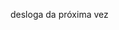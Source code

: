 desloga da próxima vez
<!---
jhenyisax/jhenyisax is a ✨ special ✨ repository because its `README.md` (this file) appears on your GitHub profile.
You can click the Preview link to take a look at your changes.
--->
